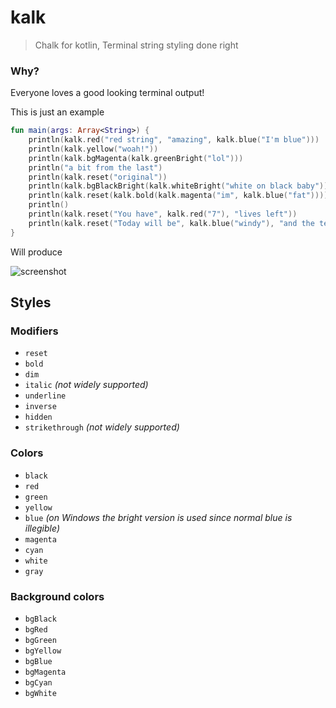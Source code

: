 # kalk
> Chalk for kotlin, Terminal string styling done right


### Why?
Everyone loves a good looking terminal output! 

This is just an example
```kotlin
fun main(args: Array<String>) {
    println(kalk.red("red string", "amazing", kalk.blue("I'm blue")))
    println(kalk.yellow("woah!"))
    println(kalk.bgMagenta(kalk.greenBright("lol")))
    println("a bit from the last")
    println(kalk.reset("original"))
    println(kalk.bgBlackBright(kalk.whiteBright("white on black baby")))
    println(kalk.reset(kalk.bold(kalk.magenta("im", kalk.blue("fat")))))
    println()
    println(kalk.reset("You have", kalk.red("7"), "lives left"))
    println(kalk.reset("Today will be", kalk.blue("windy"), "and the temperature will be", kalk.italic(kalk.whiteBright("21°C"))))
}
```

Will produce

![screenshot](https://lensert.com/HJA9kH2Zb)

## Styles

### Modifiers

- `reset`
- `bold`
- `dim`
- `italic` *(not widely supported)*
- `underline`
- `inverse`
- `hidden`
- `strikethrough` *(not widely supported)*

### Colors

- `black`
- `red`
- `green`
- `yellow`
- `blue` *(on Windows the bright version is used since normal blue is illegible)*
- `magenta`
- `cyan`
- `white`
- `gray`

### Background colors

- `bgBlack`
- `bgRed`
- `bgGreen`
- `bgYellow`
- `bgBlue`
- `bgMagenta`
- `bgCyan`
- `bgWhite`
